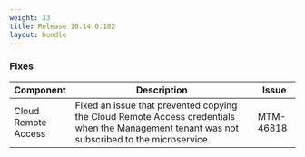 ```yaml
---
weight: 33
title: Release 10.14.0.182
layout: bundle
---
```


<!--14.0.0.173 - 14.0.0.182-->

### Fixes

<div><table ><colgroup>
<col style="width: 15%;"><col style="width: 70%;"><col style="width: 15%;"></colgroup>
<thead><tr>
<th>
Component</th>
<th>
Description</th>
<th>
Issue</th>
</tr>
</thead><tbody>

<tr>
<td>
Cloud Remote Access</td>
<td>Fixed an issue that prevented copying the Cloud Remote Access credentials when the Management tenant was not subscribed to the microservice.</td>
<td>
MTM-46818</td>
</tr>

</tbody></table></div>
